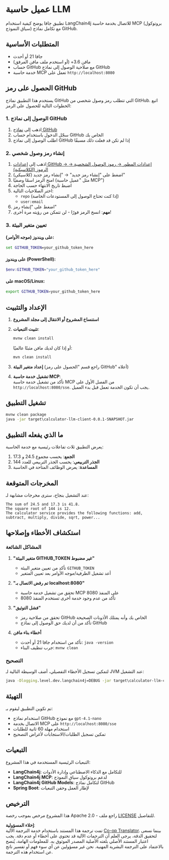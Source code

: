 <!--
CO_OP_TRANSLATOR_METADATA:
{
  "original_hash": "ac2459c0d5cc823922e3d9240a95028c",
  "translation_date": "2025-07-13T19:06:06+00:00",
  "source_file": "03-GettingStarted/03-llm-client/solution/java/README.md",
  "language_code": "ar"
}
-->
# عميل حاسبة LLM

تطبيق جافا يوضح كيفية استخدام LangChain4j للاتصال بخدمة حاسبة MCP (بروتوكول سياق النموذج) مع تكامل نماذج GitHub.

## المتطلبات الأساسية

- جافا 21 أو أحدث  
- مافن 3.6+ (أو استخدم ملف مافن المرفق)  
- حساب GitHub مع صلاحية الوصول إلى نماذج GitHub  
- خدمة حاسبة MCP تعمل على `http://localhost:8080`  

## الحصول على رمز GitHub

يستخدم هذا التطبيق نماذج GitHub التي تتطلب رمز وصول شخصي من GitHub. اتبع الخطوات التالية للحصول على الرمز:

### 1. الوصول إلى نماذج GitHub  
1. اذهب إلى [نماذج GitHub](https://github.com/marketplace/models)  
2. سجّل الدخول باستخدام حساب GitHub الخاص بك  
3. اطلب الوصول إلى نماذج GitHub إذا لم تكن قد فعلت ذلك مسبقًا  

### 2. إنشاء رمز وصول شخصي  
1. اذهب إلى [إعدادات GitHub → إعدادات المطور → رموز الوصول الشخصية → الرموز (الكلاسيكية)](https://github.com/settings/tokens)  
2. اضغط على "إنشاء رمز جديد" → "إنشاء رمز جديد (كلاسيكي)"  
3. امنح الرمز اسمًا وصفيًا (مثل "عميل حاسبة MCP")  
4. اضبط تاريخ الانتهاء حسب الحاجة  
5. اختر الصلاحيات التالية:  
   - `repo` (إذا كنت تحتاج الوصول إلى المستودعات الخاصة)  
   - `user:email`  
6. اضغط على "إنشاء رمز"  
7. **مهم**: انسخ الرمز فورًا - لن تتمكن من رؤيته مرة أخرى!  

### 3. تعيين متغير البيئة

#### على ويندوز (موجه الأوامر):  
```cmd
set GITHUB_TOKEN=your_github_token_here
```

#### على ويندوز (PowerShell):  
```powershell
$env:GITHUB_TOKEN="your_github_token_here"
```

#### على macOS/Linux:  
```bash
export GITHUB_TOKEN=your_github_token_here
```

## الإعداد والتثبيت

1. **استنساخ المشروع أو الانتقال إلى مجلد المشروع**

2. **تثبيت التبعيات**:  
   ```cmd
   mvnw clean install
   ```  
   أو إذا كان لديك مافن مثبتًا عالميًا:  
   ```cmd
   mvn clean install
   ```

3. **إعداد متغير البيئة** (راجع قسم "الحصول على رمز GitHub" أعلاه)

4. **تشغيل خدمة حاسبة MCP**:  
   تأكد من تشغيل خدمة حاسبة MCP من الفصل الأول على `http://localhost:8080/sse`. يجب أن تكون الخدمة تعمل قبل بدء العميل.

## تشغيل التطبيق

```cmd
mvnw clean package
java -jar target\calculator-llm-client-0.0.1-SNAPSHOT.jar
```

## ما الذي يفعله التطبيق

يعرض التطبيق ثلاث تفاعلات رئيسية مع خدمة الحاسبة:

1. **الجمع**: يحسب مجموع 24.5 و 17.3  
2. **الجذر التربيعي**: يحسب الجذر التربيعي للعدد 144  
3. **المساعدة**: يعرض الوظائف المتاحة في الحاسبة  

## المخرجات المتوقعة

عند التشغيل بنجاح، سترى مخرجات مشابهة لـ:

```
The sum of 24.5 and 17.3 is 41.8.
The square root of 144 is 12.
The calculator service provides the following functions: add, subtract, multiply, divide, sqrt, power...
```

## استكشاف الأخطاء وإصلاحها

### المشاكل الشائعة

1. **"متغير البيئة GITHUB_TOKEN غير مضبوط"**  
   - تأكد من تعيين متغير البيئة `GITHUB_TOKEN`  
   - أعد تشغيل الطرفية/موجه الأوامر بعد تعيين المتغير  

2. **"تم رفض الاتصال بـ localhost:8080"**  
   - تحقق من تشغيل خدمة حاسبة MCP على المنفذ 8080  
   - تأكد من عدم وجود خدمة أخرى تستخدم المنفذ 8080  

3. **"فشل التوثيق"**  
   - تحقق من صلاحية رمز GitHub الخاص بك وأنه يمتلك الأذونات الصحيحة  
   - تأكد من أن لديك حق الوصول إلى نماذج GitHub  

4. **أخطاء بناء مافن**  
   - تأكد من استخدام جافا 21 أو أحدث: `java -version`  
   - جرب تنظيف البناء: `mvnw clean`  

### التصحيح

لتمكين تسجيل الأخطاء التفصيلي، أضف الوسيطة التالية لـ JVM عند التشغيل:  
```cmd
java -Dlogging.level.dev.langchain4j=DEBUG -jar target\calculator-llm-client-0.0.1-SNAPSHOT.jar
```

## التهيئة

تم تكوين التطبيق ليقوم بـ:  
- استخدام نماذج GitHub مع نموذج `gpt-4.1-nano`  
- الاتصال بخدمة MCP على `http://localhost:8080/sse`  
- استخدام مهلة 60 ثانية للطلبات  
- تمكين تسجيل الطلبات/الاستجابات لأغراض التصحيح  

## التبعيات

التبعيات الرئيسية المستخدمة في هذا المشروع:  
- **LangChain4j**: للتكامل مع الذكاء الاصطناعي وإدارة الأدوات  
- **LangChain4j MCP**: لدعم بروتوكول سياق النموذج  
- **LangChain4j GitHub Models**: لتكامل نماذج GitHub  
- **Spring Boot**: لإطار العمل وحقن التبعيات  

## الترخيص

هذا المشروع مرخص بموجب رخصة Apache 2.0 - راجع ملف [LICENSE](../../../../../../03-GettingStarted/03-llm-client/solution/java/LICENSE) للتفاصيل.

**إخلاء المسؤولية**:  
تمت ترجمة هذا المستند باستخدام خدمة الترجمة الآلية [Co-op Translator](https://github.com/Azure/co-op-translator). بينما نسعى لتحقيق الدقة، يرجى العلم أن الترجمات الآلية قد تحتوي على أخطاء أو عدم دقة. يجب اعتبار المستند الأصلي بلغته الأصلية المصدر الموثوق به. للمعلومات الهامة، يُنصح بالاعتماد على الترجمة البشرية المهنية. نحن غير مسؤولين عن أي سوء فهم أو تفسير ناتج عن استخدام هذه الترجمة.